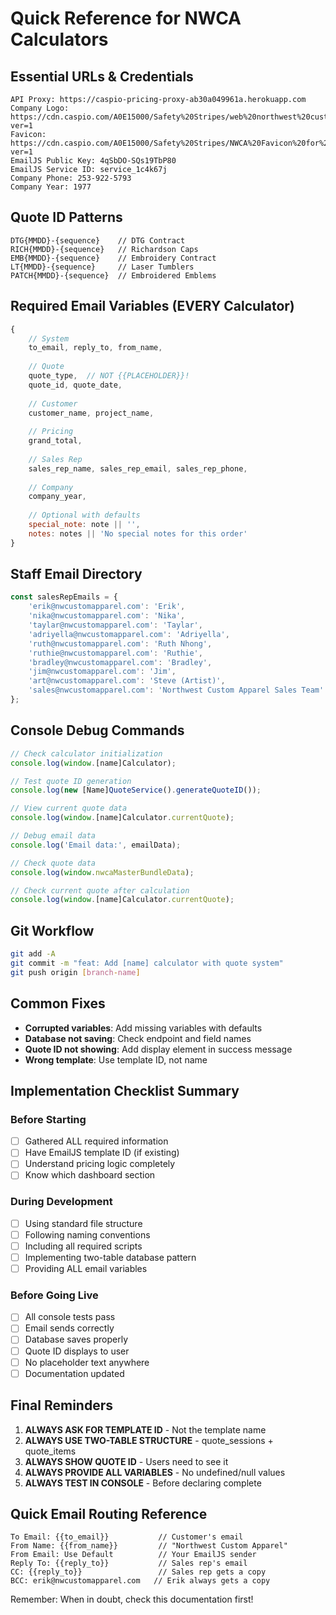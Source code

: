 # Quick Reference for NWCA Calculators

## Essential URLs & Credentials
```
API Proxy: https://caspio-pricing-proxy-ab30a049961a.herokuapp.com
Company Logo: https://cdn.caspio.com/A0E15000/Safety%20Stripes/web%20northwest%20custom%20apparel%20logo.png?ver=1
Favicon: https://cdn.caspio.com/A0E15000/Safety%20Stripes/NWCA%20Favicon%20for%20TEAMNWCA.com.png?ver=1
EmailJS Public Key: 4qSbDO-SQs19TbP80
EmailJS Service ID: service_1c4k67j
Company Phone: 253-922-5793
Company Year: 1977
```

## Quote ID Patterns
```
DTG{MMDD}-{sequence}    // DTG Contract
RICH{MMDD}-{sequence}   // Richardson Caps
EMB{MMDD}-{sequence}    // Embroidery Contract
LT{MMDD}-{sequence}     // Laser Tumblers
PATCH{MMDD}-{sequence}  // Embroidered Emblems
```

## Required Email Variables (EVERY Calculator)
```javascript
{
    // System
    to_email, reply_to, from_name,
    
    // Quote
    quote_type,  // NOT {{PLACEHOLDER}}!
    quote_id, quote_date,
    
    // Customer
    customer_name, project_name,
    
    // Pricing
    grand_total,
    
    // Sales Rep
    sales_rep_name, sales_rep_email, sales_rep_phone,
    
    // Company
    company_year,
    
    // Optional with defaults
    special_note: note || '',
    notes: notes || 'No special notes for this order'
}
```

## Staff Email Directory
```javascript
const salesRepEmails = {
    'erik@nwcustomapparel.com': 'Erik',
    'nika@nwcustomapparel.com': 'Nika',
    'taylar@nwcustomapparel.com': 'Taylar',
    'adriyella@nwcustomapparel.com': 'Adriyella',
    'ruth@nwcustomapparel.com': 'Ruth Nhong',
    'ruthie@nwcustomapparel.com': 'Ruthie',
    'bradley@nwcustomapparel.com': 'Bradley',
    'jim@nwcustomapparel.com': 'Jim',
    'art@nwcustomapparel.com': 'Steve (Artist)',
    'sales@nwcustomapparel.com': 'Northwest Custom Apparel Sales Team'
};
```

## Console Debug Commands
```javascript
// Check calculator initialization
console.log(window.[name]Calculator);

// Test quote ID generation
console.log(new [Name]QuoteService().generateQuoteID());

// View current quote data
console.log(window.[name]Calculator.currentQuote);

// Debug email data
console.log('Email data:', emailData);

// Check quote data
console.log(window.nwcaMasterBundleData);

// Check current quote after calculation
console.log(window.[name]Calculator.currentQuote);
```

## Git Workflow
```bash
git add -A
git commit -m "feat: Add [name] calculator with quote system"
git push origin [branch-name]
```

## Common Fixes
- **Corrupted variables**: Add missing variables with defaults
- **Database not saving**: Check endpoint and field names
- **Quote ID not showing**: Add display element in success message
- **Wrong template**: Use template ID, not name

## Implementation Checklist Summary

### Before Starting
- [ ] Gathered ALL required information
- [ ] Have EmailJS template ID (if existing)
- [ ] Understand pricing logic completely
- [ ] Know which dashboard section

### During Development
- [ ] Using standard file structure
- [ ] Following naming conventions
- [ ] Including all required scripts
- [ ] Implementing two-table database pattern
- [ ] Providing ALL email variables

### Before Going Live
- [ ] All console tests pass
- [ ] Email sends correctly
- [ ] Database saves properly
- [ ] Quote ID displays to user
- [ ] No placeholder text anywhere
- [ ] Documentation updated

## Final Reminders

1. **ALWAYS ASK FOR TEMPLATE ID** - Not the template name
2. **ALWAYS USE TWO-TABLE STRUCTURE** - quote_sessions + quote_items
3. **ALWAYS SHOW QUOTE ID** - Users need to see it
4. **ALWAYS PROVIDE ALL VARIABLES** - No undefined/null values
5. **ALWAYS TEST IN CONSOLE** - Before declaring complete

## Quick Email Routing Reference
```
To Email: {{to_email}}           // Customer's email
From Name: {{from_name}}         // "Northwest Custom Apparel"
From Email: Use Default          // Your EmailJS sender
Reply To: {{reply_to}}           // Sales rep's email
CC: {{reply_to}}                 // Sales rep gets a copy
BCC: erik@nwcustomapparel.com   // Erik always gets a copy
```

Remember: When in doubt, check this documentation first!